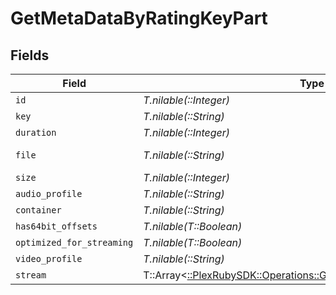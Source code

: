 # GetMetaDataByRatingKeyPart


## Fields

| Field                                                                                                                        | Type                                                                                                                         | Required                                                                                                                     | Description                                                                                                                  | Example                                                                                                                      |
| ---------------------------------------------------------------------------------------------------------------------------- | ---------------------------------------------------------------------------------------------------------------------------- | ---------------------------------------------------------------------------------------------------------------------------- | ---------------------------------------------------------------------------------------------------------------------------- | ---------------------------------------------------------------------------------------------------------------------------- |
| `id`                                                                                                                         | *T.nilable(::Integer)*                                                                                                       | :heavy_minus_sign:                                                                                                           | N/A                                                                                                                          | 15                                                                                                                           |
| `key`                                                                                                                        | *T.nilable(::String)*                                                                                                        | :heavy_minus_sign:                                                                                                           | N/A                                                                                                                          | /library/parts/15/1705637151/file.mp4                                                                                        |
| `duration`                                                                                                                   | *T.nilable(::Integer)*                                                                                                       | :heavy_minus_sign:                                                                                                           | N/A                                                                                                                          | 141417                                                                                                                       |
| `file`                                                                                                                       | *T.nilable(::String)*                                                                                                        | :heavy_minus_sign:                                                                                                           | N/A                                                                                                                          | /movies/Serenity (2005)/Serenity (2005).mp4                                                                                  |
| `size`                                                                                                                       | *T.nilable(::Integer)*                                                                                                       | :heavy_minus_sign:                                                                                                           | N/A                                                                                                                          | 40271948                                                                                                                     |
| `audio_profile`                                                                                                              | *T.nilable(::String)*                                                                                                        | :heavy_minus_sign:                                                                                                           | N/A                                                                                                                          | lc                                                                                                                           |
| `container`                                                                                                                  | *T.nilable(::String)*                                                                                                        | :heavy_minus_sign:                                                                                                           | N/A                                                                                                                          | mp4                                                                                                                          |
| `has64bit_offsets`                                                                                                           | *T.nilable(T::Boolean)*                                                                                                      | :heavy_minus_sign:                                                                                                           | N/A                                                                                                                          | false                                                                                                                        |
| `optimized_for_streaming`                                                                                                    | *T.nilable(T::Boolean)*                                                                                                      | :heavy_minus_sign:                                                                                                           | N/A                                                                                                                          | false                                                                                                                        |
| `video_profile`                                                                                                              | *T.nilable(::String)*                                                                                                        | :heavy_minus_sign:                                                                                                           | N/A                                                                                                                          | high                                                                                                                         |
| `stream`                                                                                                                     | T::Array<[::PlexRubySDK::Operations::GetMetaDataByRatingKeyStream](../../models/operations/getmetadatabyratingkeystream.md)> | :heavy_minus_sign:                                                                                                           | N/A                                                                                                                          |                                                                                                                              |